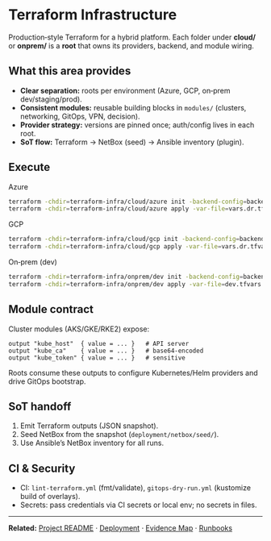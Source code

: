 # Terraform Infrastructure

Production‑style Terraform for a hybrid platform. Each folder under **cloud/** or **onprem/** is a **root** that owns its providers, backend, and module wiring.

## What this area provides
- **Clear separation:** roots per environment (Azure, GCP, on‑prem dev/staging/prod).
- **Consistent modules:** reusable building blocks in `modules/` (clusters, networking, GitOps, VPN, decision).
- **Provider strategy:** versions are pinned once; auth/config lives in each root.
- **SoT flow:** Terraform → NetBox (seed) → Ansible inventory (plugin).

## Execute
Azure
```bash
terraform -chdir=terraform-infra/cloud/azure init -backend-config=backend.hcl
terraform -chdir=terraform-infra/cloud/azure apply -var-file=vars.dr.tfvars
```
GCP
```bash
terraform -chdir=terraform-infra/cloud/gcp init -backend-config=backend.hcl
terraform -chdir=terraform-infra/cloud/gcp apply -var-file=vars.dr.tfvars
```
On‑prem (dev)
```bash
terraform -chdir=terraform-infra/onprem/dev init -backend-config=backend.hcl
terraform -chdir=terraform-infra/onprem/dev apply -var-file=dev.tfvars
```

## Module contract
Cluster modules (AKS/GKE/RKE2) expose:
```hcl
output "kube_host"  { value = ... }   # API server
output "kube_ca"    { value = ... }   # base64‑encoded
output "kube_token" { value = ... }   # sensitive
```
Roots consume these outputs to configure Kubernetes/Helm providers and drive GitOps bootstrap.

## SoT handoff
1) Emit Terraform outputs (JSON snapshot).
2) Seed NetBox from the snapshot (`deployment/netbox/seed/`).
3) Use Ansible’s NetBox inventory for all runs.

## CI & Security
- CI: `lint-terraform.yml` (fmt/validate), `gitops-dry-run.yml` (kustomize build of overlays).
- Secrets: pass credentials via CI secrets or local env; no secrets in files.

---
**Related:** [Project README](../README.md) · [Deployment](../deployment/README.md) · [Evidence Map](../docs/evidence_map.md) · [Runbooks](../docs/runbooks/README.md)
